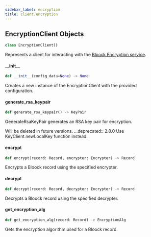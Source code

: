 ```yaml
---
sidebar_label: encryption
title: client.encryption
---
```


## EncryptionClient Objects

```python
class EncryptionClient()
```

Represents a client for interacting with the [Bloock Encryption service](https://dashboard.bloock.com/login).

#### \_\_init\_\_

```python
def __init__(config_data=None) -> None
```

Creates a new instance of the EncryptionClient with the provided configuration.


#### generate\_rsa\_keypair

```python
def generate_rsa_keypair() -> KeyPair
```

GenerateRsaKeyPair generates an RSA key pair for encryption.

Will be deleted in future versions.
...deprecated:: 2.8.0
    Use KeyClient.newLocalKey function instead.


#### encrypt

```python
def encrypt(record: Record, encrypter: Encrypter) -> Record
```

Encrypts a Bloock record using the specified encrypter.


#### decrypt

```python
def decrypt(record: Record, decrypter: Encrypter) -> Record
```

Decrypts a Bloock record using the specified decrypter.


#### get\_encryption\_alg

```python
def get_encryption_alg(record: Record) -> EncryptionAlg
```

Gets the encryption algorithm used for a Bloock record.


